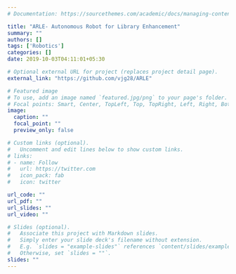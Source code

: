 ```yaml
---
# Documentation: https://sourcethemes.com/academic/docs/managing-content/

title: "ARLE- Autonomous Robot for Library Enhancement"
summary: ""
authors: []
tags: ['Robotics']
categories: []
date: 2019-10-03T04:11:01+05:30

# Optional external URL for project (replaces project detail page).
external_link: "https://github.com/vjg28/ARLE"

# Featured image
# To use, add an image named `featured.jpg/png` to your page's folder.
# Focal points: Smart, Center, TopLeft, Top, TopRight, Left, Right, BottomLeft, Bottom, BottomRight.
image:
  caption: ""
  focal_point: ""
  preview_only: false

# Custom links (optional).
#   Uncomment and edit lines below to show custom links.
# links:
# - name: Follow
#   url: https://twitter.com
#   icon_pack: fab
#   icon: twitter

url_code: ""
url_pdf: ""
url_slides: ""
url_video: ""

# Slides (optional).
#   Associate this project with Markdown slides.
#   Simply enter your slide deck's filename without extension.
#   E.g. `slides = "example-slides"` references `content/slides/example-slides.md`.
#   Otherwise, set `slides = ""`.
slides: ""
---
```

